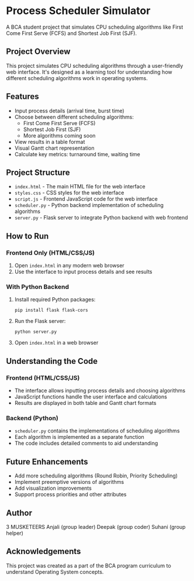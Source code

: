 
# Process Scheduler Simulator

A BCA student project that simulates CPU scheduling algorithms like First Come First Serve (FCFS) and Shortest Job First (SJF).

## Project Overview

This project simulates CPU scheduling algorithms through a user-friendly web interface. It's designed as a learning tool for understanding how different scheduling algorithms work in operating systems.

## Features

- Input process details (arrival time, burst time)
- Choose between different scheduling algorithms:
  - First Come First Serve (FCFS)
  - Shortest Job First (SJF)
  - More algorithms coming soon
- View results in a table format
- Visual Gantt chart representation
- Calculate key metrics: turnaround time, waiting time

## Project Structure

- `index.html` - The main HTML file for the web interface
- `styles.css` - CSS styles for the web interface
- `script.js` - Frontend JavaScript code for the web interface
- `scheduler.py` - Python backend implementation of scheduling algorithms
- `server.py` - Flask server to integrate Python backend with web frontend

## How to Run

### Frontend Only (HTML/CSS/JS)
1. Open `index.html` in any modern web browser
2. Use the interface to input process details and see results

### With Python Backend
1. Install required Python packages:
   ```
   pip install flask flask-cors
   ```
2. Run the Flask server:
   ```
   python server.py
   ```
3. Open `index.html` in a web browser

## Understanding the Code

### Frontend (HTML/CSS/JS)
- The interface allows inputting process details and choosing algorithms
- JavaScript functions handle the user interface and calculations
- Results are displayed in both table and Gantt chart formats

### Backend (Python)
- `scheduler.py` contains the implementations of scheduling algorithms
- Each algorithm is implemented as a separate function
- The code includes detailed comments to aid understanding

## Future Enhancements
- Add more scheduling algorithms (Round Robin, Priority Scheduling)
- Implement preemptive versions of algorithms
- Add visualization improvements
- Support process priorities and other attributes

## Author
3 MUSKETEERS 
Anjali (group leader)
Deepak (group coder)
Suhani (group helper)

## Acknowledgements
This project was created as a part of the BCA program curriculum to understand Operating System concepts.

